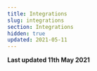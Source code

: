 ```yaml
---
title: Integrations
slug: integrations
section: Integrations
hidden: true
updated: 2021-05-11
---
```


**Last updated 11th May 2021**

